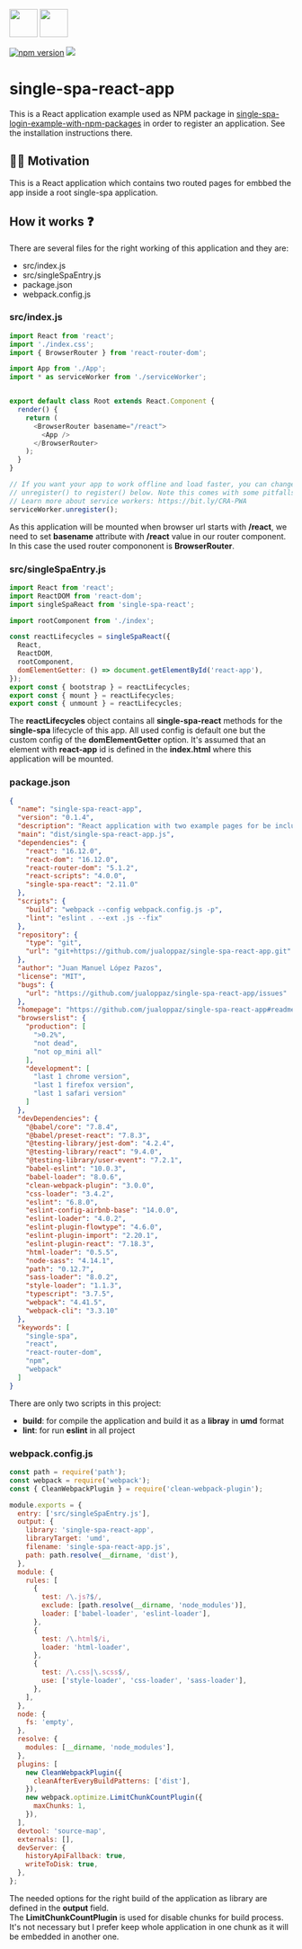 <p float="left">
  <img src="https://single-spa.js.org/img/logo-white-bgblue.svg" width="50" height="50">
  <img src="https://cdn.auth0.com/blog/react-js/react.png" width="50" height="50">
</p>

[![npm version](https://img.shields.io/npm/v/single-spa-react-app.svg?style=flat-square)](https://www.npmjs.org/package/single-spa-react-app)
[![](https://data.jsdelivr.com/v1/package/npm/single-spa-react-app/badge)](https://www.jsdelivr.com/package/npm/single-spa-react-app)

# single-spa-react-app

This is a React application example used as NPM package in [single-spa-login-example-with-npm-packages](https://github.com/jualoppaz/single-spa-login-example-with-npm-packages) in order to register an application. See the installation instructions there.

## ✍🏻 Motivation

This is a React application which contains two routed pages for embbed the app inside a root single-spa application.

## How it works ❓

There are several files for the right working of this application and they are:

- src/index.js
- src/singleSpaEntry.js
- package.json
- webpack.config.js

### src/index.js

```javascript
import React from 'react';
import './index.css';
import { BrowserRouter } from 'react-router-dom';

import App from './App';
import * as serviceWorker from './serviceWorker';


export default class Root extends React.Component {
  render() {
    return (
      <BrowserRouter basename="/react">
        <App />
      </BrowserRouter>
    );
  }
}

// If you want your app to work offline and load faster, you can change
// unregister() to register() below. Note this comes with some pitfalls.
// Learn more about service workers: https://bit.ly/CRA-PWA
serviceWorker.unregister();
```

As this application will be mounted when browser url starts with **/react**, we need to set **basename** attribute with **/react** value in our router component. In this case the used router compononent is **BrowserRouter**.

### src/singleSpaEntry.js

```javascript
import React from 'react';
import ReactDOM from 'react-dom';
import singleSpaReact from 'single-spa-react';

import rootComponent from './index';

const reactLifecycles = singleSpaReact({
  React,
  ReactDOM,
  rootComponent,
  domElementGetter: () => document.getElementById('react-app'),
});
export const { bootstrap } = reactLifecycles;
export const { mount } = reactLifecycles;
export const { unmount } = reactLifecycles;
```

The **reactLifecycles** object contains all **single-spa-react** methods for the **single-spa** lifecycle of this app. All used config is default one but the custom config of the **domElementGetter** option. It's assumed that an element with **react-app** id is defined in the **index.html** where this application will be mounted.

### package.json

```json
{
  "name": "single-spa-react-app",
  "version": "0.1.4",
  "description": "React application with two example pages for be included in a single-spa application as registered app.",
  "main": "dist/single-spa-react-app.js",
  "dependencies": {
    "react": "16.12.0",
    "react-dom": "16.12.0",
    "react-router-dom": "5.1.2",
    "react-scripts": "4.0.0",
    "single-spa-react": "2.11.0"
  },
  "scripts": {
    "build": "webpack --config webpack.config.js -p",
    "lint": "eslint . --ext .js --fix"
  },
  "repository": {
    "type": "git",
    "url": "git+https://github.com/jualoppaz/single-spa-react-app.git"
  },
  "author": "Juan Manuel López Pazos",
  "license": "MIT",
  "bugs": {
    "url": "https://github.com/jualoppaz/single-spa-react-app/issues"
  },
  "homepage": "https://github.com/jualoppaz/single-spa-react-app#readme",
  "browserslist": {
    "production": [
      ">0.2%",
      "not dead",
      "not op_mini all"
    ],
    "development": [
      "last 1 chrome version",
      "last 1 firefox version",
      "last 1 safari version"
    ]
  },
  "devDependencies": {
    "@babel/core": "7.8.4",
    "@babel/preset-react": "7.8.3",
    "@testing-library/jest-dom": "4.2.4",
    "@testing-library/react": "9.4.0",
    "@testing-library/user-event": "7.2.1",
    "babel-eslint": "10.0.3",
    "babel-loader": "8.0.6",
    "clean-webpack-plugin": "3.0.0",
    "css-loader": "3.4.2",
    "eslint": "6.8.0",
    "eslint-config-airbnb-base": "14.0.0",
    "eslint-loader": "4.0.2",
    "eslint-plugin-flowtype": "4.6.0",
    "eslint-plugin-import": "2.20.1",
    "eslint-plugin-react": "7.18.3",
    "html-loader": "0.5.5",
    "node-sass": "4.14.1",
    "path": "0.12.7",
    "sass-loader": "8.0.2",
    "style-loader": "1.1.3",
    "typescript": "3.7.5",
    "webpack": "4.41.5",
    "webpack-cli": "3.3.10"
  },
  "keywords": [
    "single-spa",
    "react",
    "react-router-dom",
    "npm",
    "webpack"
  ]
}
```

There are only two scripts in this project:

- **build**: for compile the application and build it as a **libray** in **umd** format
- **lint**: for run **eslint** in all project

### webpack.config.js

```javascript
const path = require('path');
const webpack = require('webpack');
const { CleanWebpackPlugin } = require('clean-webpack-plugin');

module.exports = {
  entry: ['src/singleSpaEntry.js'],
  output: {
    library: 'single-spa-react-app',
    libraryTarget: 'umd',
    filename: 'single-spa-react-app.js',
    path: path.resolve(__dirname, 'dist'),
  },
  module: {
    rules: [
      {
        test: /\.js?$/,
        exclude: [path.resolve(__dirname, 'node_modules')],
        loader: ['babel-loader', 'eslint-loader'],
      },
      {
        test: /\.html$/i,
        loader: 'html-loader',
      },
      {
        test: /\.css|\.scss$/,
        use: ['style-loader', 'css-loader', 'sass-loader'],
      },
    ],
  },
  node: {
    fs: 'empty',
  },
  resolve: {
    modules: [__dirname, 'node_modules'],
  },
  plugins: [
    new CleanWebpackPlugin({
      cleanAfterEveryBuildPatterns: ['dist'],
    }),
    new webpack.optimize.LimitChunkCountPlugin({
      maxChunks: 1,
    }),
  ],
  devtool: 'source-map',
  externals: [],
  devServer: {
    historyApiFallback: true,
    writeToDisk: true,
  },
};
```

The needed options for the right build of the application as library are defined in the **output** field.\
The **LimitChunkCountPlugin** is used for disable chunks for build process. It's not necessary but I prefer keep whole application in one chunk as it will be embedded in another one.
